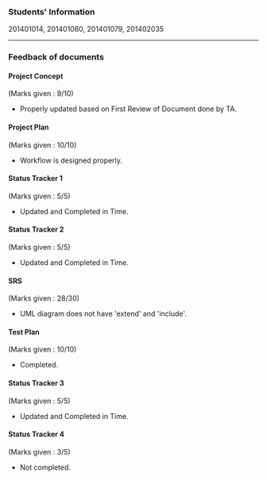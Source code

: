 ### Students' Information
201401014, 201401060, 201401079, 201402035

-----------------

### Feedback of documents

#### Project Concept
(Marks given : 9/10)

* Properly updated based on First Review of Document done by TA.

#### Project Plan
(Marks given : 10/10)

* Workflow is designed properly.

#### Status Tracker 1
(Marks given : 5/5)

* Updated and Completed in Time.

#### Status Tracker 2
(Marks given : 5/5)

* Updated and Completed in Time.

#### SRS
(Marks given : 28/30)

* UML diagram does not have 'extend' and 'include'.

#### Test Plan
(Marks given : 10/10)

* Completed.

#### Status Tracker 3
(Marks given : 5/5)

* Updated and Completed in Time.

#### Status Tracker 4
(Marks given : 3/5)

* Not completed.
